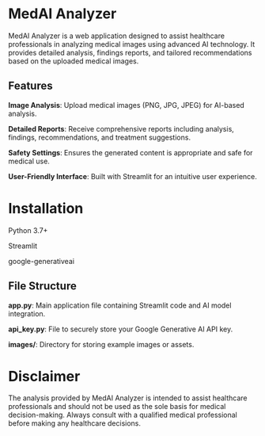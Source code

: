 # MedAI Analyzer
MedAI Analyzer is a web application designed to assist healthcare professionals in analyzing medical images using advanced AI technology. It provides detailed analysis, findings reports, and tailored recommendations based on the uploaded medical images.

## Features

**Image Analysis**: Upload medical images (PNG, JPG, JPEG) for AI-based analysis.

**Detailed Reports**: Receive comprehensive reports including analysis, findings, recommendations, and treatment suggestions.

**Safety Settings**: Ensures the generated content is appropriate and safe for medical use.

**User-Friendly Interface**: Built with Streamlit for an intuitive user experience.


# Installation

Python 3.7+

Streamlit

google-generativeai

## File Structure

**app.py**: Main application file containing Streamlit code and AI model integration.

**api_key.py**: File to securely store your Google Generative AI API key.

**images/**: Directory for storing example images or assets.

# Disclaimer
The analysis provided by MedAI Analyzer is intended to assist healthcare professionals and should not be used as the sole basis for medical decision-making. Always consult with a qualified medical professional before making any healthcare decisions.
